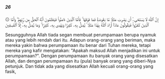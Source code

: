 ##### 26

<span class="ayah">۞ إِنَّ ٱللَّهَ لَا يَسْتَحْىِۦٓ أَن يَضْرِبَ مَثَلًۭا مَّا بَعُوضَةًۭ فَمَا فَوْقَهَا ۚ فَأَمَّا ٱلَّذِينَ ءَامَنُوا۟ فَيَعْلَمُونَ أَنَّهُ ٱلْحَقُّ مِن رَّبِّهِمْ ۖ وَأَمَّا ٱلَّذِينَ كَفَرُوا۟ فَيَقُولُونَ مَاذَآ أَرَادَ ٱللَّهُ بِهَٰذَا مَثَلًۭا ۘ يُضِلُّ بِهِۦ كَثِيرًۭا وَيَهْدِى بِهِۦ كَثِيرًۭا ۚ وَمَا يُضِلُّ بِهِۦٓ إِلَّا ٱلْفَٰسِقِينَ</span>

<span class="ayah_translation">Sesungguhnya Allah tiada segan membuat perumpamaan berupa nyamuk atau yang lebih rendah dari itu. Adapun orang-orang yang beriman, maka mereka yakin bahwa perumpamaan itu benar dari Tuhan mereka, tetapi mereka yang kafir mengatakan: "Apakah maksud Allah menjadikan ini untuk perumpamaan?". Dengan perumpamaan itu banyak orang yang disesatkan Allah, dan dengan perumpamaan itu (pula) banyak orang yang diberi-Nya petunjuk. Dan tidak ada yang disesatkan Allah kecuali orang-orang yang fasik,</span>
